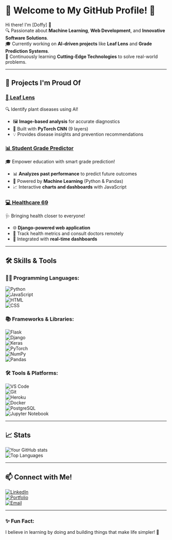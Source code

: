 # 🌟 Welcome to My GitHub Profile! 🌟

Hi there! I'm [Doffy] 👋  
🔍 Passionate about **Machine Learning**, **Web Development**, and **Innovative Software Solutions**.  
🎓 Currently working on **AI-driven projects** like **Leaf Lens** and **Grade Prediction Systems**.  
🌱 Continuously learning **Cutting-Edge Technologies** to solve real-world problems.  

---

## 🚀 Projects I'm Proud Of

### [🌿 Leaf Lens](https://github.com/dofffyyy)
🔍 Identify plant diseases using AI!  
- 🖼️ **Image-based analysis** for accurate diagnostics  
- 🧠 Built with **PyTorch CNN** (9 layers)  
- 💡 Provides disease insights and prevention recommendations  

### [📊 Student Grade Predictor](https://github.com/dofffyyy)
🎓 Empower education with smart grade prediction!  
- 📊 **Analyzes past performance** to predict future outcomes  
- 🧠 Powered by **Machine Learning** (Python & Pandas)  
- 📈 Interactive **charts and dashboards** with JavaScript  

### [💻 Healthcare 69](https://github.com/dofffyyy)
🩺 Bringing health closer to everyone!  
- 🌐 **Django-powered web application**  
- 📅 Track health metrics and consult doctors remotely  
- 🔗 Integrated with **real-time dashboards**  

---

## 🛠️ Skills & Tools

### 🧑‍💻 Programming Languages:
![Python](https://img.shields.io/badge/Python-3776AB?style=for-the-badge&logo=python&logoColor=white)  
![JavaScript](https://img.shields.io/badge/JavaScript-F7DF1E?style=for-the-badge&logo=javascript&logoColor=black)  
![HTML](https://img.shields.io/badge/HTML5-E34F26?style=for-the-badge&logo=html5&logoColor=white)  
![CSS](https://img.shields.io/badge/CSS3-1572B6?style=for-the-badge&logo=css3&logoColor=white)

### 📚 Frameworks & Libraries:
![Flask](https://img.shields.io/badge/Flask-000000?style=for-the-badge&logo=flask&logoColor=white)  
![Django](https://img.shields.io/badge/Django-092E20?style=for-the-badge&logo=django&logoColor=white)  
![Keras](https://img.shields.io/badge/Keras-D00000?style=for-the-badge&logo=keras&logoColor=white)  
![PyTorch](https://img.shields.io/badge/PyTorch-EE4C2C?style=for-the-badge&logo=pytorch&logoColor=white)  
![NumPy](https://img.shields.io/badge/NumPy-013243?style=for-the-badge&logo=numpy&logoColor=white)  
![Pandas](https://img.shields.io/badge/Pandas-150458?style=for-the-badge&logo=pandas&logoColor=white)

### 🛠️ Tools & Platforms:
![VS Code](https://img.shields.io/badge/VS_Code-007ACC?style=for-the-badge&logo=visual-studio-code&logoColor=white)  
![Git](https://img.shields.io/badge/Git-F05032?style=for-the-badge&logo=git&logoColor=white)  
![Heroku](https://img.shields.io/badge/Heroku-430098?style=for-the-badge&logo=heroku&logoColor=white)  
![Docker](https://img.shields.io/badge/Docker-2496ED?style=for-the-badge&logo=docker&logoColor=white)  
![PostgreSQL](https://img.shields.io/badge/PostgreSQL-336791?style=for-the-badge&logo=postgresql&logoColor=white)  
![Jupyter Notebook](https://img.shields.io/badge/Jupyter-F37626?style=for-the-badge&logo=jupyter&logoColor=white)

---

## 📈 Stats

![Your GitHub stats](https://github-readme-stats.vercel.app/api?username=dofffyyye&show_icons=true&theme=radical)  
![Top Languages](https://github-readme-stats.vercel.app/api/top-langs/?username=dofffyyy&layout=compact&theme=radical)  

---

## 📫 Connect with Me!

[![LinkedIn](https://img.shields.io/badge/LinkedIn-0077B5?style=for-the-badge&logo=linkedin&logoColor=white)](https://www.linkedin.com/in/yourprofile/)  
[![Portfolio](https://img.shields.io/badge/Portfolio-FF5722?style=for-the-badge&logo=google-chrome&logoColor=white)](https://yourportfolio.com)  
[![Email](https://img.shields.io/badge/Email-D14836?style=for-the-badge&logo=gmail&logoColor=white)](mailto:youremail@example.com)  

---

### ✨ Fun Fact:
I believe in learning by doing and building things that make life simpler! 🚀

